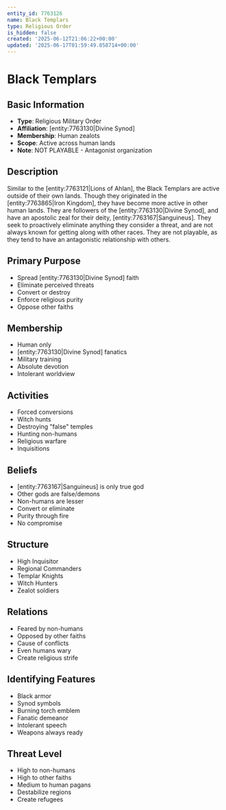 ```yaml
---
entity_id: 7763126
name: Black Templars
type: Religious Order
is_hidden: false
created: '2025-06-12T21:06:22+00:00'
updated: '2025-06-17T01:59:49.858714+00:00'
---
```


# Black Templars

## Basic Information

- **Type**: Religious Military Order
- **Affiliation**: [entity:7763130|Divine Synod]
- **Membership**: Human zealots
- **Scope**: Active across human lands
- **Note**: NOT PLAYABLE - Antagonist organization

## Description

Similar to the [entity:7763121|Lions of Ahlan], the Black Templars are active outside of their own lands. Though they originated in the [entity:7763865|Iron Kingdom], they have become more active in other human lands. They are followers of the [entity:7763130|Divine Synod], and have an apostolic zeal for their deity, [entity:7763167|Sanguineus]. They seek to proactively eliminate anything they consider a threat, and are not always known for getting along with other races. They are not playable, as they tend to have an antagonistic relationship with others.

## Primary Purpose

- Spread [entity:7763130|Divine Synod] faith
- Eliminate perceived threats
- Convert or destroy
- Enforce religious purity
- Oppose other faiths

## Membership

- Human only
- [entity:7763130|Divine Synod] fanatics
- Military training
- Absolute devotion
- Intolerant worldview

## Activities

- Forced conversions
- Witch hunts
- Destroying "false" temples
- Hunting non-humans
- Religious warfare
- Inquisitions

## Beliefs

- [entity:7763167|Sanguineus] is only true god
- Other gods are false/demons
- Non-humans are lesser
- Convert or eliminate
- Purity through fire
- No compromise

## Structure

- High Inquisitor
- Regional Commanders
- Templar Knights
- Witch Hunters
- Zealot soldiers

## Relations

- Feared by non-humans
- Opposed by other faiths
- Cause of conflicts
- Even humans wary
- Create religious strife

## Identifying Features

- Black armor
- Synod symbols
- Burning torch emblem
- Fanatic demeanor
- Intolerant speech
- Weapons always ready

## Threat Level

- High to non-humans
- High to other faiths
- Medium to human pagans
- Destabilize regions
- Create refugees